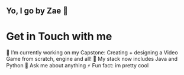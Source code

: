 ## Yo, I go by Zae 🍂

# Get in Touch with me


🔭 I’m currently working on my Capstone: Creating + designing a Video Game from scratch, engine and all!
🌱 My stack now includes Java and Python
💬 Ask me about anything
⚡ Fun fact: im pretty cool
<!--
**403-ko2/403-ko2** is a ✨ _special_ ✨ repository because its `README.md` (this file) appears on your GitHub profile.

Here are some ideas to get you started:


